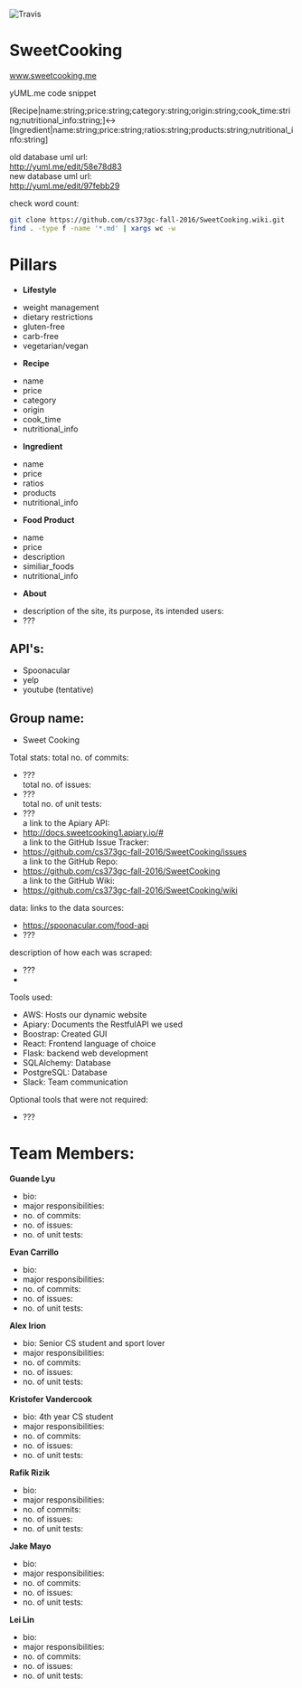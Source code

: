 ![Travis](https://travis-ci.org/cs373gc-fall-2016/SweetCooking.svg?branch=master)

# SweetCooking 
www.sweetcooking.me

yUML.me code snippet

[Recipe|name:string;price:string;category:string;origin:string;cook_time:string;nutritional_info:string;]<->[Ingredient|name:string;price:string;ratios:string;products:string;nutritional_info:string]

old database uml url:  
http://yuml.me/edit/58e78d83  
new database uml url:  
http://yuml.me/edit/97febb29

check word count: 
```bash
git clone https://github.com/cs373gc-fall-2016/SweetCooking.wiki.git  
find . -type f -name '*.md' | xargs wc -w
```

# Pillars

 - **Lifestyle**
  * weight management
  * dietary restrictions
  * gluten-free
  * carb-free
  * vegetarian/vegan

 - **Recipe**
  * name
  * price
  * category
  * origin
  * cook_time
  * nutritional_info

 - **Ingredient**
  * name
  * price
  * ratios
  * products
  * nutritional_info

 - **Food Product**
  * name
  * price
  * description
  * similiar_foods
  * nutritional_info

 - **About**
  * description of the site, its purpose, its intended users:
  * ???

## API's:
 - Spoonacular
 - yelp
 - youtube (tentative)

## Group name: 
- Sweet Cooking
 
Total stats:
total no. of commits:
- ???  
total no. of issues:
- ???  
total no. of unit tests:
- ???  
a link to the Apiary API:
- http://docs.sweetcooking1.apiary.io/#  
a link to the GitHub Issue Tracker:
- https://github.com/cs373gc-fall-2016/SweetCooking/issues  
a link to the GitHub Repo:
- https://github.com/cs373gc-fall-2016/SweetCooking  
a link to the GitHub Wiki:
- https://github.com/cs373gc-fall-2016/SweetCooking/wiki  

data:
links to the data sources:
- https://spoonacular.com/food-api
- ???

description of how each was scraped:
- ???
- 

Tools used: 
- AWS: Hosts our dynamic website
- Apiary: Documents the RestfulAPI we used
- Boostrap: Created GUI
- React: Frontend language of choice
- Flask: backend web development
- SQLAlchemy: Database
- PostgreSQL: Database
- Slack: Team communication

Optional tools that were not required:
- ???

# Team Members:

**Guande Lyu**
- bio:
- major responsibilities:
- no. of commits:
- no. of issues:
- no. of unit tests:

**Evan Carrillo**
- bio:
- major responsibilities:
- no. of commits:
- no. of issues:
- no. of unit tests:

**Alex Irion** 
- bio: Senior CS student and sport lover
- major responsibilities:
- no. of commits:
- no. of issues:
- no. of unit tests:

**Kristofer Vandercook**
- bio: 4th year CS student
- major responsibilities:
- no. of commits:
- no. of issues:
- no. of unit tests:

**Rafik Rizik**
- bio:
- major responsibilities:
- no. of commits:
- no. of issues:
- no. of unit tests:

**Jake Mayo**
- bio:
- major responsibilities:
- no. of commits:
- no. of issues:
- no. of unit tests:

**Lei Lin**
- bio:
- major responsibilities:
- no. of commits:
- no. of issues:
- no. of unit tests:
